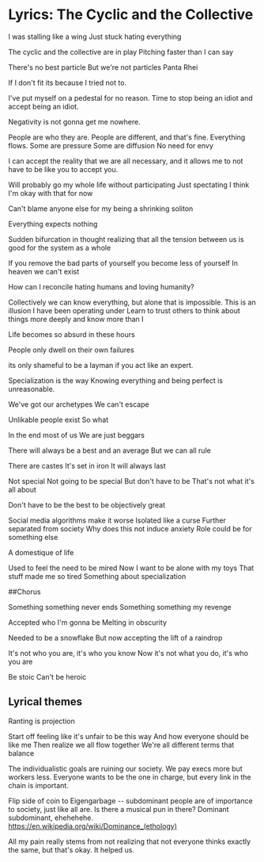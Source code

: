 # Lyrics: The Cyclic and the Collective

I was stalling like a wing
Just stuck hating everything

The cyclic and the collective are in play
Pitching faster than I can say

There's no best particle
But we're not particles
Panta Rhei

If I don't fit its because I tried not to.

I've put myself on a pedestal for no reason.
Time to stop being an idiot and accept being an idiot.

Negativity is not gonna get me nowhere.

People are who they are. People are different, and that's fine. Everything flows.
Some are pressure
Some are diffusion
No need for envy

I can accept the reality that we are all necessary, and it allows me to not have to be like you to accept you.

Will probably go my whole life without participating
Just spectating
I think I'm okay with that for now

Can't blame anyone else for my being a shrinking soliton

Everything expects nothing

Sudden bifurcation in thought realizing that all the tension between us is good for the system as a whole

If you remove the bad parts of yourself you become less of yourself
In heaven we can't exist

How can I reconcile hating humans and loving humanity?

Collectively we can know everything, but alone that is impossible.
This is an illusion I have been operating under
Learn to trust others to think about things more deeply and know more than I

Life becomes so absurd in these hours

People only dwell on their own failures

its only shameful to be a layman if you act like an expert.

Specialization is the way
Knowing everything and being perfect is unreasonable.

We've got our archetypes
We can't escape

Unlikable people exist
So what

In the end most of us
We are just beggars

There will always be a best and an average
But we can all rule

There are castes
It's set in iron
It will always last

Not special
Not going to be special
But don't have to be
That's not what it's all about

Don't have to be the best to be objectively great

Social media algorithms make it worse
Isolated like a curse
Further separated from society
Why does this not induce anxiety
Role could be for something else

A domestique of life

Used to feel the need to be mired
Now I want to be alone with my toys
That stuff made me so tired
Something about specialization


##Chorus

Something something never ends
Something something my revenge

Accepted who I'm gonna be
Melting in obscurity

Needed to be a snowflake
But now accepting the lift of a raindrop

It's not who you are, it's who you know
Now it's not what you do, it's who you are

Be stoic
Can't be heroic


## Lyrical themes

Ranting is projection

Start off feeling like it's unfair to be this way
And how everyone should be like me
Then realize we all flow together
We're all different terms that balance

The individualistic goals are ruining our society. We pay execs more but
workers less. Everyone wants to be the one in charge, but every link in the
chain is important.

Flip side of coin to Eigengarbage -- subdominant people are of importance to
society, just like all are. Is there a musical pun in there? Dominant
subdominant, ehehehehe.  <https://en.wikipedia.org/wiki/Dominance_(ethology)>

All my pain really stems from not realizing that not everyone thinks exactly
the same, but that's okay. It helped us.
